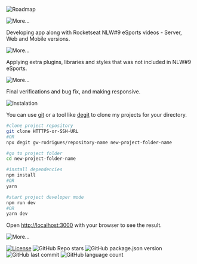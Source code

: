 ![Roadmap](https://gist.githubusercontent.com/gw-rodrigues/d0ea04e57502976391b0f71b9a06d918/raw/eba1ec06e6bf00f792d9f1f4ca4ce7df1dab9673/Roadmap.svg)

![More...](https://gist.githubusercontent.com/gw-rodrigues/d0ea04e57502976391b0f71b9a06d918/raw/eba1ec06e6bf00f792d9f1f4ca4ce7df1dab9673/STEP.svg)

<p>Developing app along with Rocketseat NLW#9 eSports videos - Server, Web and Mobile versions.</p>

![More...](https://gist.githubusercontent.com/gw-rodrigues/d0ea04e57502976391b0f71b9a06d918/raw/eba1ec06e6bf00f792d9f1f4ca4ce7df1dab9673/STEP-1.svg)

<p>Applying extra plugins, libraries and styles that was not included in NLW#9 eSports.</p>

![More...](https://gist.githubusercontent.com/gw-rodrigues/d0ea04e57502976391b0f71b9a06d918/raw/eba1ec06e6bf00f792d9f1f4ca4ce7df1dab9673/STEP-2.svg)

<p>Final verifications and bug fix, and making responsive.</p>

![Instalation](https://gist.githubusercontent.com/gw-rodrigues/d0ea04e57502976391b0f71b9a06d918/raw/eba1ec06e6bf00f792d9f1f4ca4ce7df1dab9673/Instalation.svg)

You can use [git](https://git-scm.com) or a tool like [degit](https://github.com/Rich-Harris/degit) to clone my projects for your directory.

```sh
#clone project repository
git clone HTTTPS-or-SSH-URL
#OR
npx degit gw-rodrigues/repository-name new-project-folder-name

#go to project folder
cd new-project-folder-name

#install dependencies
npm install
#OR
yarn

#start project developer mode
npm run dev
#OR
yarn dev
```

Open [http://localhost:3000](http://localhost:3000) with your browser to see the result.


![More...](https://gist.githubusercontent.com/gw-rodrigues/d0ea04e57502976391b0f71b9a06d918/raw/eba1ec06e6bf00f792d9f1f4ca4ce7df1dab9673/More....svg)

[![License](https://img.shields.io/badge/license-MIT-green?style=for-the-badge)](./LICENSE)
![GitHub Repo stars](https://img.shields.io/github/stars/gw-rodrigues/nlw-9-esports-ignite?style=for-the-badge)
![GitHub package.json version](https://img.shields.io/github/package-json/v/gw-rodrigues/nlw-9-esports-ignite?style=for-the-badge)
![GitHub last commit](https://img.shields.io/github/last-commit/gw-rodrigues/nlw-9-esports-ignite?style=for-the-badge)
![GitHub language count](https://img.shields.io/github/languages/count/gw-rodrigues/nlw-9-esports-ignite?style=for-the-badge)


